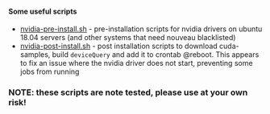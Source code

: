 #### Some useful scripts

* [nvidia-pre-install.sh](../blob/master/nvidia-pre-install.sh) -
  pre-installation scripts for nvidia drivers on ubuntu 18.04 servers (and other
  systems that need nouveau blacklisted)
* [nvidia-post-install.sh](../blob/master/nvidia-post-install.sh) - post
  installation scripts to download cuda-samples, build `deviceQuery` and add it
  to crontab @reboot.  This appears to fix an issue where the nvidia driver does
  not start, preventing some jobs from running

### NOTE: these scripts are note tested, please use at your own risk!
